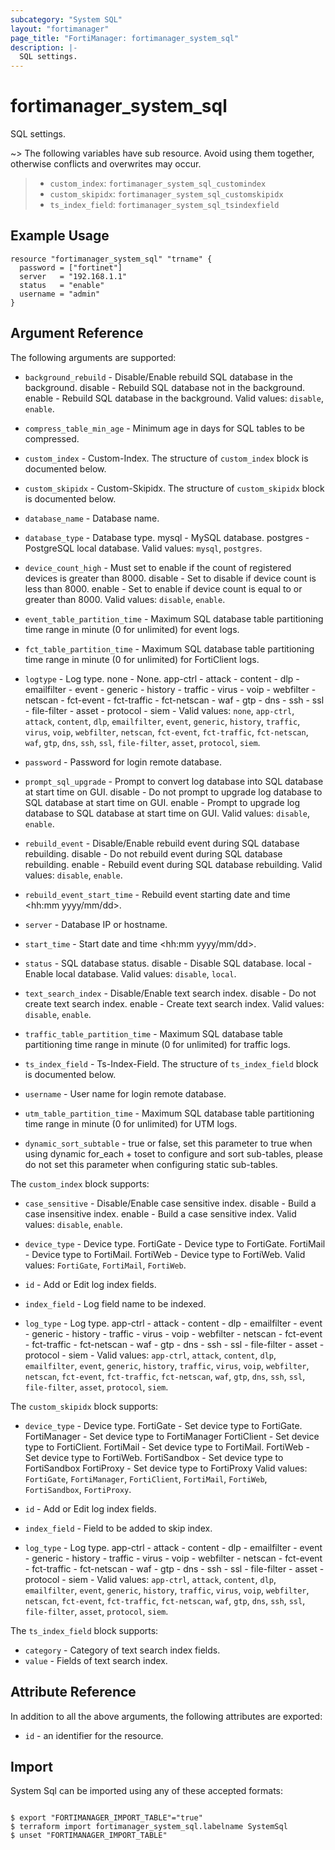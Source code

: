 ```yaml
---
subcategory: "System SQL"
layout: "fortimanager"
page_title: "FortiManager: fortimanager_system_sql"
description: |-
  SQL settings.
---
```


# fortimanager_system_sql
SQL settings.

~> The following variables have sub resource. Avoid using them together, otherwise conflicts and overwrites may occur.
>- `custom_index`: `fortimanager_system_sql_customindex`
>- `custom_skipidx`: `fortimanager_system_sql_customskipidx`
>- `ts_index_field`: `fortimanager_system_sql_tsindexfield`



## Example Usage

```hcl
resource "fortimanager_system_sql" "trname" {
  password = ["fortinet"]
  server   = "192.168.1.1"
  status   = "enable"
  username = "admin"
}
```

## Argument Reference


The following arguments are supported:


* `background_rebuild` - Disable/Enable rebuild SQL database in the background. disable - Rebuild SQL database not in the background. enable - Rebuild SQL database in the background. Valid values: `disable`, `enable`.

* `compress_table_min_age` - Minimum age in days for SQL tables to be compressed.
* `custom_index` - Custom-Index. The structure of `custom_index` block is documented below.
* `custom_skipidx` - Custom-Skipidx. The structure of `custom_skipidx` block is documented below.
* `database_name` - Database name.
* `database_type` - Database type. mysql - MySQL database. postgres - PostgreSQL local database. Valid values: `mysql`, `postgres`.

* `device_count_high` - Must set to enable if the count of registered devices is greater than 8000. disable - Set to disable if device count is less than 8000. enable - Set to enable if device count is equal to or greater than 8000. Valid values: `disable`, `enable`.

* `event_table_partition_time` - Maximum SQL database table partitioning time range in minute (0 for unlimited) for event logs.
* `fct_table_partition_time` - Maximum SQL database table partitioning time range in minute (0 for unlimited) for FortiClient logs.
* `logtype` - Log type. none - None. app-ctrl -  attack -  content -  dlp -  emailfilter -  event -  generic -  history -  traffic -  virus -  voip -  webfilter -  netscan -  fct-event -  fct-traffic -  fct-netscan -  waf -  gtp -  dns -  ssh -  ssl -  file-filter -  asset -  protocol -  siem -  Valid values: `none`, `app-ctrl`, `attack`, `content`, `dlp`, `emailfilter`, `event`, `generic`, `history`, `traffic`, `virus`, `voip`, `webfilter`, `netscan`, `fct-event`, `fct-traffic`, `fct-netscan`, `waf`, `gtp`, `dns`, `ssh`, `ssl`, `file-filter`, `asset`, `protocol`, `siem`.

* `password` - Password for login remote database.
* `prompt_sql_upgrade` - Prompt to convert log database into SQL database at start time on GUI. disable - Do not prompt to upgrade log database to SQL database at start time on GUI. enable - Prompt to upgrade log database to SQL database at start time on GUI. Valid values: `disable`, `enable`.

* `rebuild_event` - Disable/Enable rebuild event during SQL database rebuilding. disable - Do not rebuild event during SQL database rebuilding. enable - Rebuild event during SQL database rebuilding. Valid values: `disable`, `enable`.

* `rebuild_event_start_time` - Rebuild event starting date and time <hh:mm yyyy/mm/dd>.
* `server` - Database IP or hostname.
* `start_time` - Start date and time <hh:mm yyyy/mm/dd>.
* `status` - SQL database status. disable - Disable SQL database. local - Enable local database. Valid values: `disable`, `local`.

* `text_search_index` - Disable/Enable text search index. disable - Do not create text search index. enable - Create text search index. Valid values: `disable`, `enable`.

* `traffic_table_partition_time` - Maximum SQL database table partitioning time range in minute (0 for unlimited) for traffic logs.
* `ts_index_field` - Ts-Index-Field. The structure of `ts_index_field` block is documented below.
* `username` - User name for login remote database.
* `utm_table_partition_time` - Maximum SQL database table partitioning time range in minute (0 for unlimited) for UTM logs.
* `dynamic_sort_subtable` - true or false, set this parameter to true when using dynamic for_each + toset to configure and sort sub-tables, please do not set this parameter when configuring static sub-tables.

The `custom_index` block supports:

* `case_sensitive` - Disable/Enable case sensitive index. disable - Build a case insensitive index. enable - Build a case sensitive index. Valid values: `disable`, `enable`.

* `device_type` - Device type. FortiGate - Device type to FortiGate. FortiMail - Device type to FortiMail. FortiWeb - Device type to FortiWeb. Valid values: `FortiGate`, `FortiMail`, `FortiWeb`.

* `id` - Add or Edit log index fields.
* `index_field` - Log field name to be indexed.
* `log_type` - Log type. app-ctrl -  attack -  content -  dlp -  emailfilter -  event -  generic -  history -  traffic -  virus -  voip -  webfilter -  netscan -  fct-event -  fct-traffic -  fct-netscan -  waf -  gtp -  dns -  ssh -  ssl -  file-filter -  asset -  protocol -  siem -  Valid values: `app-ctrl`, `attack`, `content`, `dlp`, `emailfilter`, `event`, `generic`, `history`, `traffic`, `virus`, `voip`, `webfilter`, `netscan`, `fct-event`, `fct-traffic`, `fct-netscan`, `waf`, `gtp`, `dns`, `ssh`, `ssl`, `file-filter`, `asset`, `protocol`, `siem`.


The `custom_skipidx` block supports:

* `device_type` - Device type. FortiGate - Set device type to FortiGate. FortiManager - Set device type to FortiManager FortiClient - Set device type to FortiClient. FortiMail - Set device type to FortiMail. FortiWeb - Set device type to FortiWeb. FortiSandbox - Set device type to FortiSandbox FortiProxy - Set device type to FortiProxy Valid values: `FortiGate`, `FortiManager`, `FortiClient`, `FortiMail`, `FortiWeb`, `FortiSandbox`, `FortiProxy`.

* `id` - Add or Edit log index fields.
* `index_field` - Field to be added to skip index.
* `log_type` - Log type. app-ctrl -  attack -  content -  dlp -  emailfilter -  event -  generic -  history -  traffic -  virus -  voip -  webfilter -  netscan -  fct-event -  fct-traffic -  fct-netscan -  waf -  gtp -  dns -  ssh -  ssl -  file-filter -  asset -  protocol -  siem -  Valid values: `app-ctrl`, `attack`, `content`, `dlp`, `emailfilter`, `event`, `generic`, `history`, `traffic`, `virus`, `voip`, `webfilter`, `netscan`, `fct-event`, `fct-traffic`, `fct-netscan`, `waf`, `gtp`, `dns`, `ssh`, `ssl`, `file-filter`, `asset`, `protocol`, `siem`.


The `ts_index_field` block supports:

* `category` - Category of text search index fields.
* `value` - Fields of text search index.


## Attribute Reference

In addition to all the above arguments, the following attributes are exported:
* `id` - an identifier for the resource.

## Import

System Sql can be imported using any of these accepted formats:
```

$ export "FORTIMANAGER_IMPORT_TABLE"="true"
$ terraform import fortimanager_system_sql.labelname SystemSql
$ unset "FORTIMANAGER_IMPORT_TABLE"
```

